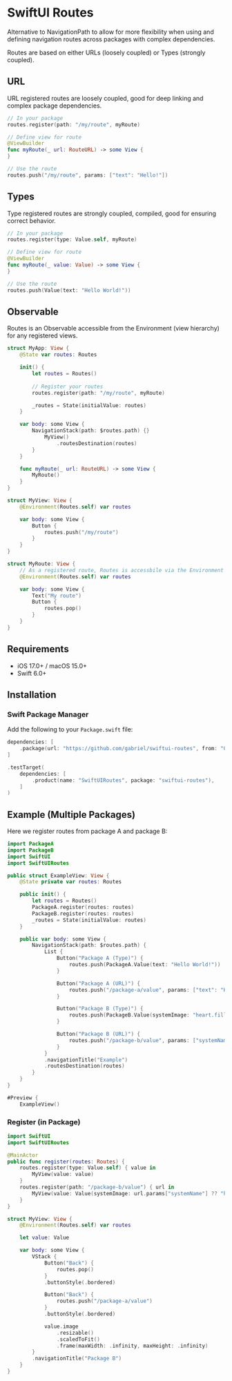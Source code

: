 # SwiftUI Routes

Alternative to NavigationPath to allow for more flexibility when using and defining navigation routes across packages with complex dependencies.

Routes are based on either URLs (loosely coupled) or Types (strongly coupled).

## URL

URL registered routes are loosely coupled, good for deep linking and complex package dependencies.

```swift
// In your package
routes.register(path: "/my/route", myRoute)

// Define view for route
@ViewBuilder
func myRoute(_ url: RouteURL) -> some View {
}

// Use the route
routes.push("/my/route", params: ["text": "Hello!"])
```

## Types

Type registered routes are strongly coupled, compiled, good for ensuring correct behavior.

```swift
// In your package
routes.register(type: Value.self, myRoute)

// Define view for route
@ViewBuilder
func myRoute(_ value: Value) -> some View {
}

// Use the route
routes.push(Value(text: "Hello World!"))
```

## Observable

Routes is an Observable accessible from the Environment (view hierarchy) for any registered views.

```swift
struct MyApp: View {
    @State var routes: Routes

    init() {
        let routes = Routes()
        
        // Register your routes
        routes.register(path: "/my/route", myRoute)

        _routes = State(initialValue: routes)
    }

    var body: some View {
        NavigationStack(path: $routes.path) {}
            MyView()                
                .routesDestination(routes)
        }
    }

    func myRoute(_ url: RouteURL) -> some View {
        MyRoute()
    }
}

struct MyView: View {
    @Environment(Routes.self) var routes

    var body: some View {
        Button {
            routes.push("/my/route")
        }
    }
}

struct MyRoute: View {
    // As a registered route, Routes is accessbile via the Environment
    @Environment(Routes.self) var routes

    var body: some View {
        Text("My route")
        Button {
            routes.pop()
        }
    }
}
```

## Requirements

- iOS 17.0+ / macOS 15.0+
- Swift 6.0+

## Installation

### Swift Package Manager

Add the following to your `Package.swift` file:

```swift
dependencies: [
    .package(url: "https://github.com/gabriel/swiftui-routes", from: "0.1.3")
]

.testTarget(
    dependencies: [
        .product(name: "SwiftUIRoutes", package: "swiftui-routes"),
    ]
)
```

## Example (Multiple Packages)

Here we register routes from package A and package B:

```swift
import PackageA
import PackageB
import SwiftUI
import SwiftUIRoutes

public struct ExampleView: View {
    @State private var routes: Routes

    public init() {
        let routes = Routes()
        PackageA.register(routes: routes)
        PackageB.register(routes: routes)
        _routes = State(initialValue: routes)
    }

    public var body: some View {
        NavigationStack(path: $routes.path) {
            List {
                Button("Package A (Type)") {
                    routes.push(PackageA.Value(text: "Hello World!"))
                }

                Button("Package A (URL)") {
                    routes.push("/package-a/value", params: ["text": "Hello!"])
                }

                Button("Package B (Type)") {
                    routes.push(PackageB.Value(systemImage: "heart.fill"))
                }

                Button("Package B (URL)") {
                    routes.push("/package-b/value", params: ["systemName": "heart"])
                }
            }
            .navigationTitle("Example")
            .routesDestination(routes)
        }
    }
}

#Preview {
    ExampleView()

```

### Register (in Package)

```swift
import SwiftUI
import SwiftUIRoutes

@MainActor
public func register(routes: Routes) {
    routes.register(type: Value.self) { value in
        MyView(value: value)
    }
    routes.register(path: "/package-b/value") { url in
        MyView(value: Value(systemImage: url.params["systemName"] ?? "heart.fill"))
    }
}

struct MyView: View {
    @Environment(Routes.self) var routes

    let value: Value

    var body: some View {
        VStack {
            Button("Back") {
                routes.pop()
            }
            .buttonStyle(.bordered)

            Button("Back") {
                routes.push("/package-a/value")
            }
            .buttonStyle(.bordered)

            value.image
                .resizable()
                .scaledToFit()
                .frame(maxWidth: .infinity, maxHeight: .infinity)
        }
        .navigationTitle("Package B")
    }
}

```
